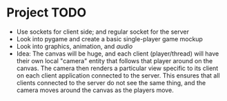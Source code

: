 # Project TODO
* Use sockets for client side; and regular socket for the server
* Look into pygame and create a basic single-player game mockup
* Look into graphics, animation, and *audio*
* Idea: The canvas will be huge, and each client (player/thread) will have their own local "camera" entity that follows that player around on the canvas. The camera then renders a particular 
view specific to its client on each client application connected to the server. This ensures that 
all clients connected to the server do not see the same thing, and the camera moves around the canvas 
as the players move.